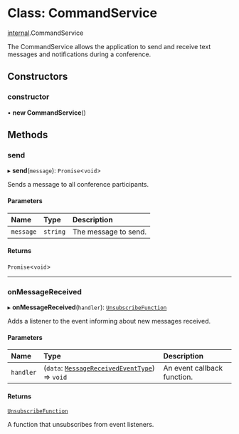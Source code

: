 # Class: CommandService

[internal](../modules/internal.md).CommandService

The CommandService allows the application to send and receive text messages and notifications during a conference.

## Constructors

### constructor

• **new CommandService**()

## Methods

### send

▸ **send**(`message`): `Promise`<`void`\>

Sends a message to all conference participants.

#### Parameters

| Name | Type | Description |
| :------ | :------ | :------ |
| `message` | `string` | The message to send. |

#### Returns

`Promise`<`void`\>

___

### onMessageReceived

▸ **onMessageReceived**(`handler`): [`UnsubscribeFunction`](../modules/internal.md#unsubscribefunction)

Adds a listener to the event informing about new messages received.

#### Parameters

| Name | Type | Description |
| :------ | :------ | :------ |
| `handler` | (`data`: [`MessageReceivedEventType`](../interfaces/internal.MessageReceivedEventType.md)) => `void` | An event callback function. |

#### Returns

[`UnsubscribeFunction`](../modules/internal.md#unsubscribefunction)

A function that unsubscribes from event listeners.
